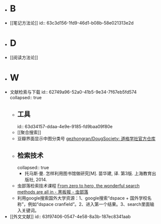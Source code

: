 - # B
- [[笔记方法论]]
  id:: 63c3d156-1fd9-46d1-b08b-58e021313e2d
- # D
- [[阅读方法论]]
- # W
- 文献检索与下载
  id:: 62749a96-52a0-41b5-9e34-7f67eb5fd574
  collapsed:: true
	- ## 工具
	  id:: 63d34157-ddaa-4e9e-9185-fd9baa09f80e
	- [[聚合搜索]]
	- 豆瓣界面显示中图分类号 [gezhongran/DougSociety: 道格学社官方仓库](https://github.com/gezhongran/DougSociety)
	- ## 检索技术
	  collapsed:: true
		- 托马斯·曼. 怎样利用图书馆做研究[M]. 苗华建, 译. 第3版. 上海教育出版社, 2014.
	- 虫部落检索技术课程 [From zero to hero, the wonderful search methods are all in - 黑板报 - 虫部落](https://www.chongbuluo.com/thread-4940-1-1.html)
	- 利用google搜索国外大学资源：1、google搜索“dspace + 国外学校名称”，例如“dspace cranfield”。2、进入第一个结果。3、search里面输入关键词。
- [[外文文献]]
  id:: 63f97406-0547-4e58-8a3b-187ec8341aab